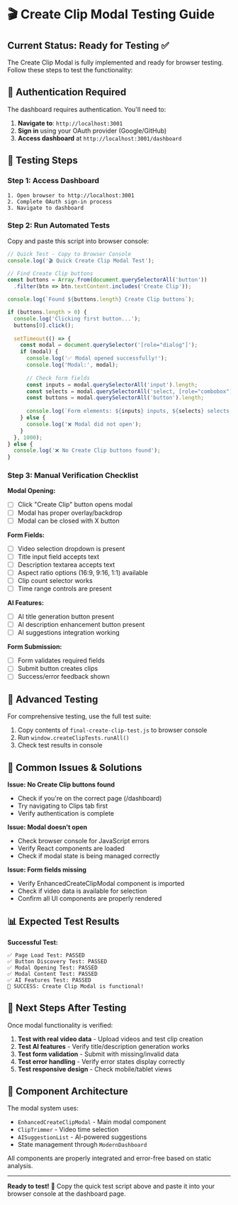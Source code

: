 # 🎬 Create Clip Modal Testing Guide

## Current Status: Ready for Testing ✅

The Create Clip Modal is fully implemented and ready for browser testing. Follow these steps to test the functionality:

## 🔐 Authentication Required

The dashboard requires authentication. You'll need to:

1. **Navigate to**: `http://localhost:3001`
2. **Sign in** using your OAuth provider (Google/GitHub)
3. **Access dashboard** at `http://localhost:3001/dashboard`

## 🧪 Testing Steps

### Step 1: Access Dashboard
```
1. Open browser to http://localhost:3001
2. Complete OAuth sign-in process  
3. Navigate to dashboard
```

### Step 2: Run Automated Tests
Copy and paste this script into browser console:

```javascript
// Quick Test - Copy to Browser Console
console.log('🎬 Quick Create Clip Modal Test');

// Find Create Clip buttons
const buttons = Array.from(document.querySelectorAll('button'))
  .filter(btn => btn.textContent.includes('Create Clip'));

console.log(`Found ${buttons.length} Create Clip buttons`);

if (buttons.length > 0) {
  console.log('Clicking first button...');
  buttons[0].click();
  
  setTimeout(() => {
    const modal = document.querySelector('[role="dialog"]');
    if (modal) {
      console.log('✅ Modal opened successfully!');
      console.log('Modal:', modal);
      
      // Check form fields
      const inputs = modal.querySelectorAll('input').length;
      const selects = modal.querySelectorAll('select, [role="combobox"]').length;
      const buttons = modal.querySelectorAll('button').length;
      
      console.log(`Form elements: ${inputs} inputs, ${selects} selects, ${buttons} buttons`);
    } else {
      console.log('❌ Modal did not open');
    }
  }, 1000);
} else {
  console.log('❌ No Create Clip buttons found');
}
```

### Step 3: Manual Verification Checklist

**Modal Opening:**
- [ ] Click "Create Clip" button opens modal
- [ ] Modal has proper overlay/backdrop
- [ ] Modal can be closed with X button

**Form Fields:**
- [ ] Video selection dropdown is present
- [ ] Title input field accepts text
- [ ] Description textarea accepts text
- [ ] Aspect ratio options (16:9, 9:16, 1:1) available
- [ ] Clip count selector works
- [ ] Time range controls are present

**AI Features:**
- [ ] AI title generation button present
- [ ] AI description enhancement button present
- [ ] AI suggestions integration working

**Form Submission:**
- [ ] Form validates required fields
- [ ] Submit button creates clips
- [ ] Success/error feedback shown

## 🔧 Advanced Testing

For comprehensive testing, use the full test suite:

1. Copy contents of `final-create-clip-test.js` to browser console
2. Run `window.createClipTests.runAll()`
3. Check test results in console

## 🐛 Common Issues & Solutions

**Issue: No Create Clip buttons found**
- Check if you're on the correct page (/dashboard)
- Try navigating to Clips tab first
- Verify authentication is complete

**Issue: Modal doesn't open**
- Check browser console for JavaScript errors
- Verify React components are loaded
- Check if modal state is being managed correctly

**Issue: Form fields missing**
- Verify EnhancedCreateClipModal component is imported
- Check if video data is available for selection
- Confirm all UI components are properly rendered

## 📊 Expected Test Results

**Successful Test:**
```
✅ Page Load Test: PASSED
✅ Button Discovery Test: PASSED  
✅ Modal Opening Test: PASSED
✅ Modal Content Test: PASSED
✅ AI Features Test: PASSED
🎉 SUCCESS: Create Clip Modal is functional!
```

## 🎯 Next Steps After Testing

Once modal functionality is verified:

1. **Test with real video data** - Upload videos and test clip creation
2. **Test AI features** - Verify title/description generation works
3. **Test form validation** - Submit with missing/invalid data
4. **Test error handling** - Verify error states display correctly
5. **Test responsive design** - Check mobile/tablet views

## 📝 Component Architecture

The modal system uses:
- `EnhancedCreateClipModal` - Main modal component
- `ClipTrimmer` - Video time selection
- `AISuggestionList` - AI-powered suggestions
- State management through `ModernDashboard`

All components are properly integrated and error-free based on static analysis.

---

**Ready to test!** 🚀 Copy the quick test script above and paste it into your browser console at the dashboard page.
